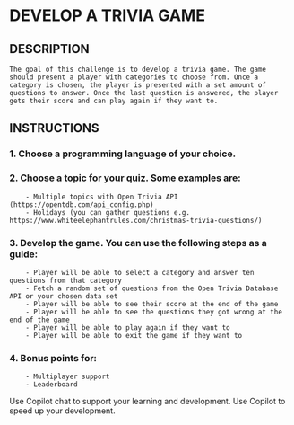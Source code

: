 # DEVELOP A TRIVIA GAME

## DESCRIPTION

    The goal of this challenge is to develop a trivia game. The game should present a player with categories to choose from. Once a category is chosen, the player is presented with a set amount of questions to answer. Once the last question is answered, the player gets their score and can play again if they want to. 

## INSTRUCTIONS

### 1. Choose a programming language of your choice.
### 2. Choose a topic for your quiz. Some examples are:
        - Multiple topics with Open Trivia API (https://opentdb.com/api_config.php) 
        - Holidays (you can gather questions e.g. https://www.whiteelephantrules.com/christmas-trivia-questions/)

###  3. Develop the game. You can use the following steps as a guide:
        - Player will be able to select a category and answer ten questions from that category
        - Fetch a random set of questions from the Open Trivia Database API or your chosen data set
        - Player will be able to see their score at the end of the game
        - Player will be able to see the questions they got wrong at the end of the game
        - Player will be able to play again if they want to
        - Player will be able to exit the game if they want to

### 4. Bonus points for:
        - Multiplayer support
        - Leaderboard

Use Copilot chat to support your learning and development.
Use Copilot to speed up your development.


